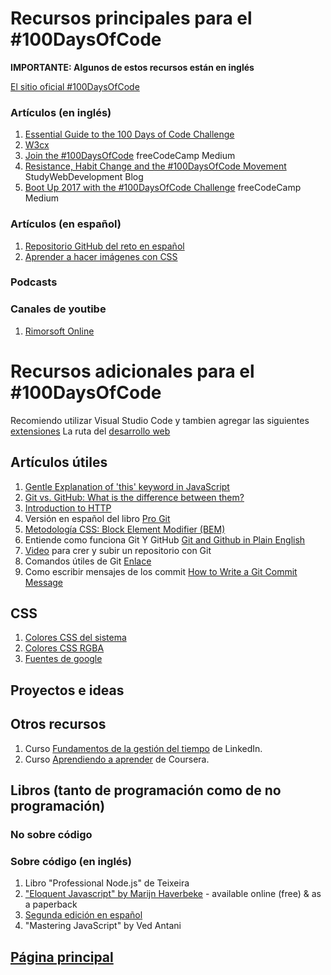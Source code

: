 # Recursos principales para el #100DaysOfCode

**IMPORTANTE: Algunos de estos recursos están en inglés**

[El sitio oficial #100DaysOfCode](http://100daysofcode.com/)

### Artículos (en inglés)
1.  [Essential Guide to the 100 Days of Code Challenge](https://www.software.com/src/essential-guide-to-the-100-days-of-code-challenge)
2.  [W3cx](https://w3cx.org/#moocs)
3.  [Join the #100DaysOfCode](https://medium.freecodecamp.com/join-the-100daysofcode-556ddb4579e4) freeCodeCamp Medium
4.  [Resistance, Habit Change and the #100DaysOfCode Movement](https://studywebdevelopment.com/100-days-of-code.html) StudyWebDevelopment Blog
5.  [Boot Up 2017 with the #100DaysOfCode Challenge](https://medium.freecodecamp.com/start-2017-with-the-100daysofcode-improved-and-updated-18ce604b237b) freeCodeCamp Medium

### Artículos (en español)
1.  [Repositorio GitHub del reto en español](https://github.com/kallaway/100-days-of-code/tree/master/intl/es)
2.  [Aprender a hacer imágenes con CSS](https://coding-artist.teachable.com/p/how-to-make-pure-css-images)

### Podcasts

### Canales de youtibe
1. [Rimorsoft Online](https://www.youtube.com/channel/UCRByhHailXC3HqWL2QrYw7w)

# Recursos adicionales para el #100DaysOfCode

Recomiendo utilizar Visual Studio Code y tambien agregar las siguientes [extensiones](https://codeforgeek.com/best-visual-studio-code-extensions-web-development/)
La ruta del [desarrollo web](https://andreasbm.github.io/web-skills/)
## Artículos útiles

1. [Gentle Explanation of 'this' keyword in JavaScript](http://rainsoft.io/gentle-explanation-of-this-in-javascript/)
2. [Git vs. GitHub: What is the difference between them?](https://www.theserverside.com/video/Git-vs-GitHub-What-is-the-difference-between-them)
3. [Introduction to HTTP](https://launchschool.com/books/http)
4. Versión en español del libro [Pro Git](https://git-scm.com/book/es/v2)
5. [Metodología CSS: Block Element Modifier (BEM)](https://blog.interactius.com/metodolog%C3%ADa-css-block-element-modifier-bem-f26e69d1de3)
6. Entiende como funciona Git Y GitHub [Git and Github in Plain English](https://blog.red-badger.com/2016/11/29/gitgithub-in-plain-english)
7. [Video](https://youtu.be/l2MdKm5RN3o) para crer y subir un repositorio con Git
8. Comandos útiles de Git [Enlace]()
9. Como escribir mensajes de los commit [How to Write a Git Commit Message](https://chris.beams.io/posts/git-commit/)

## CSS
1. [Colores CSS del sistema](https://www.w3schools.com/cssref/css_colors.asp)
2. [Colores CSS RGBA](https://www.css3maker.com/css-3-rgba.html)
3. [Fuentes de google](https://fonts.google.com/)
## Proyectos e ideas



## Otros recursos

1. Curso [Fundamentos de la gestión del tiempo](https://www.linkedin.com/learning/fundamentos-de-la-gestion-del-tiempo/presentacion-del-curso-fundamentos-de-la-gestion-del-tiempo) de LinkedIn.
2. Curso [Aprendiendo a aprender](https://www.coursera.org/learn/aprendiendo-a-aprender/home/week/1) de Coursera.


## Libros (tanto de programación como de no programación)

### No sobre código



### Sobre código (en inglés)

1.  Libro "Professional Node.js" de Teixeira
2.  ["Eloquent Javascript" by Marijn Haverbeke](http://eloquentjavascript.net/) - available online (free) & as a paperback
3.  [Segunda edición en español](https://hectorip.github.io/Eloquent-JavaScript-ES-online/git)
4.  "Mastering JavaScript" by Ved Antani


## [Página principal](README.md)
